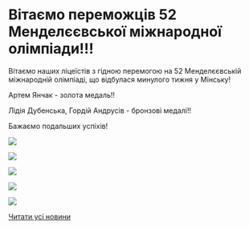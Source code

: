 # Вітаємо переможців 52 Менделєєвської міжнародної олімпіади!!!

Вітаємо наших ліцеїстів з гідною перемогою на 52 Менделєєвській міжнародній олімпіаді, що відбулася минулого тижня у Мінську!

Артем Янчак - золота медаль!!

Лідія Дубенська, Гордій Андрусів - бронзові медалі!!

Бажаємо подальших успіхів!


![](/images/blog/вітаємо-переможців-52-менделєєвської-міжнародної/fb_img_1525112673757.jpg)



![](/images/blog/вітаємо-переможців-52-менделєєвської-міжнародної/fb_img_1525110821547.jpg)



![](/images/blog/вітаємо-переможців-52-менделєєвської-міжнародної/fb_img_1525112528231.jpg)



![](/images/blog/вітаємо-переможців-52-менделєєвської-міжнародної/img_20180429_141951_420.jpg)



![](/images/blog/вітаємо-переможців-52-менделєєвської-міжнародної/fb_img_1525113296052.jpg)


[Читати усі новини](/news)

